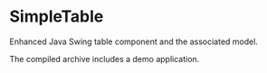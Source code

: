 # SimpleTable
Enhanced Java Swing table component and the associated model.

The compiled archive includes a demo application.